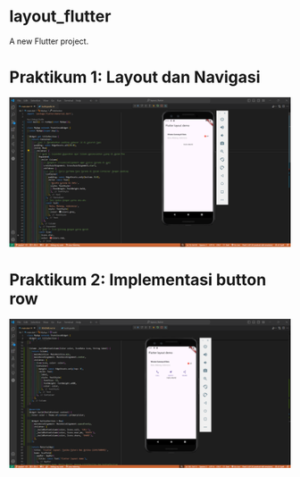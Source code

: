# layout_flutter

A new Flutter project.

# Praktikum 1: Layout dan Navigasi
![Screenshot layout_flutter](assets/praktikum1.png)

# Praktikum 2: Implementasi button row
![Screenshot layout_flutter](assets/praktikum2.png)